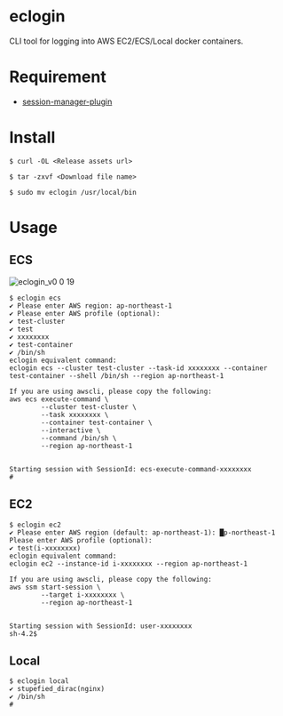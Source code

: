 # eclogin
CLI tool for logging into AWS EC2/ECS/Local docker containers.

# Requirement
- [session-manager-plugin](https://docs.aws.amazon.com/ja_jp/systems-manager/latest/userguide/session-manager-working-with-install-plugin.html)

# Install
```
$ curl -OL <Release assets url>

$ tar -zxvf <Download file name>

$ sudo mv eclogin /usr/local/bin
```

# Usage
## ECS
![eclogin_v0 0 19](https://github.com/user-attachments/assets/35e3c4fa-cfb3-49db-bb2e-89e85d8d969e)

```
$ eclogin ecs                                                                          
✔ Please enter AWS region: ap-northeast-1
✔ Please enter AWS profile (optional): 
✔ test-cluster
✔ test
✔ xxxxxxxx
✔ test-container
✔ /bin/sh
eclogin equivalent command:
eclogin ecs --cluster test-cluster --task-id xxxxxxxx --container test-container --shell /bin/sh --region ap-northeast-1

If you are using awscli, please copy the following:
aws ecs execute-command \
        --cluster test-cluster \
        --task xxxxxxxx \
        --container test-container \
        --interactive \
        --command /bin/sh \
        --region ap-northeast-1


Starting session with SessionId: ecs-execute-command-xxxxxxxx
# 
```

## EC2
```
$ eclogin ec2
✔ Please enter AWS region (default: ap-northeast-1): █p-northeast-1
Please enter AWS profile (optional): 
✔ test(i-xxxxxxxx)
eclogin equivalent command:
eclogin ec2 --instance-id i-xxxxxxxx --region ap-northeast-1

If you are using awscli, please copy the following:
aws ssm start-session \
        --target i-xxxxxxxx \
        --region ap-northeast-1


Starting session with SessionId: user-xxxxxxxx
sh-4.2$ 
```

## Local
```
$ eclogin local                                                                        
✔ stupefied_dirac(nginx)
✔ /bin/sh
# 
```